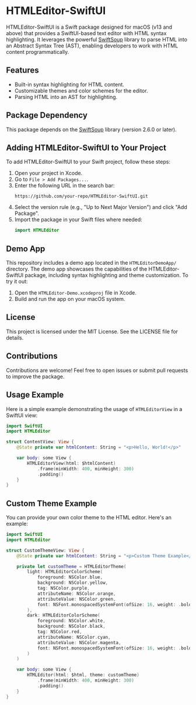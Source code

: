# HTMLEditor-SwiftUI

HTMLEditor-SwiftUI is a Swift package designed for macOS (v13 and above) that provides a SwiftUI-based text editor with HTML syntax highlighting. It leverages the powerful [SwiftSoup](https://github.com/scinfu/SwiftSoup) library to parse HTML into an Abstract Syntax Tree (AST), enabling developers to work with HTML content programmatically.

## Features
- Built-in syntax highlighting for HTML content.
- Customizable themes and color schemes for the editor.
- Parsing HTML into an AST for highlighting.

## Package Dependency
This package depends on the [SwiftSoup](https://github.com/scinfu/SwiftSoup) library (version 2.6.0 or later).

## Adding HTMLEditor-SwiftUI to Your Project
To add HTMLEditor-SwiftUI to your Swift project, follow these steps:

1. Open your project in Xcode.
2. Go to `File > Add Packages...`.
3. Enter the following URL in the search bar:
   ```
   https://github.com/your-repo/HTMLEditor-SwiftUI.git
   ```
4. Select the version rule (e.g., "Up to Next Major Version") and click "Add Package".
5. Import the package in your Swift files where needed:
   ```swift
   import HTMLEditor
   ```

## Demo App
This repository includes a demo app located in the `HTMLEditorDemoApp/` directory. The demo app showcases the capabilities of the HTMLEditor-SwiftUI package, including syntax highlighting and theme customization. To try it out:

1. Open the `HTMLEditor-Demo.xcodeproj` file in Xcode.
2. Build and run the app on your macOS system.

## License
This project is licensed under the MIT License. See the LICENSE file for details.

## Contributions
Contributions are welcome! Feel free to open issues or submit pull requests to improve the package.

## Usage Example
Here is a simple example demonstrating the usage of `HTMLEditorView` in a SwiftUI view:

```swift
import SwiftUI
import HTMLEditor

struct ContentView: View {
    @State private var htmlContent: String = "<p>Hello, World!</p>"

    var body: some View {
        HTMLEditorView(html: $htmlContent)
            .frame(minWidth: 400, minHeight: 300)
            .padding()
    }
}
```

## Custom Theme Example
You can provide your own color theme to the HTML editor. Here's an example:

```swift
import SwiftUI
import HTMLEditor

struct CustomThemeView: View {
    @State private var htmlContent: String = "<p>Custom Theme Example</p>"

    private let customTheme = HTMLEditorTheme(
        light: HTMLEditorColorScheme(
            foreground: NSColor.blue,
            background: NSColor.yellow,
            tag: NSColor.purple,
            attributeName: NSColor.orange,
            attributeValue: NSColor.green,
            font: NSFont.monospacedSystemFont(ofSize: 16, weight: .bold)
        ),
        dark: HTMLEditorColorScheme(
            foreground: NSColor.white,
            background: NSColor.black,
            tag: NSColor.red,
            attributeName: NSColor.cyan,
            attributeValue: NSColor.magenta,
            font: NSFont.monospacedSystemFont(ofSize: 16, weight: .bold)
        )
    )

    var body: some View {
        HTMLEditor(html: $html, theme: customTheme)
            .frame(minWidth: 400, minHeight: 300)
            .padding()
    }
}
```
